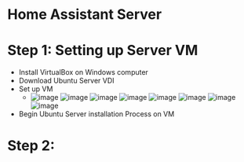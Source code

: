 # Home Assistant Server

# Step 1: Setting up Server VM
* Install VirtualBox on Windows computer 
* Download Ubuntu Server VDI
* Set up VM
  * ![image](https://user-images.githubusercontent.com/64232256/113613861-05bed380-960f-11eb-8c3c-36889bd66f28.png)
    ![image](https://user-images.githubusercontent.com/64232256/113613926-14a58600-960f-11eb-8dd3-ecdafab14500.png)
    ![image](https://user-images.githubusercontent.com/64232256/113613957-1b33fd80-960f-11eb-9581-5ad9ffdcca6a.png)
    ![image](https://user-images.githubusercontent.com/64232256/113613987-20914800-960f-11eb-9b33-b9062495af79.png)
    ![image](https://user-images.githubusercontent.com/64232256/113614000-26872900-960f-11eb-812f-3d6e5e4de007.png)
    ![image](https://user-images.githubusercontent.com/64232256/113614011-2ab34680-960f-11eb-9b83-b57272f1b1ee.png)
    ![image](https://user-images.githubusercontent.com/64232256/113614039-343cae80-960f-11eb-8276-0d156d92d5bc.png)
    ![image](https://user-images.githubusercontent.com/64232256/113614054-39016280-960f-11eb-9fbf-695bdeb47e0a.png)
* Begin Ubuntu Server installation Process on VM

# Step 2:
